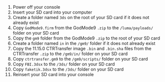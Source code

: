 1. Power off your console
1. Insert your SD card into your computer
1. Create a folder named `3ds` on the root of your SD card if it does not already exist
1. Copy `GodMode9.firm` from the GodMode9 `.zip` to the `/luma/payloads/` folder on your SD card
1. Copy the `gm9` folder from the GodMode9 `.zip` to the root of your SD card
1. Create a folder named `in` in the `/gm9/` folder if it does not already exist
1. Copy the 11.15.0 CTRTransfer image `.bin` and `.bin.sha` files from the CTRTransfer `.zip` to the `/gm9/in/` folder on your SD card
1. Copy `ctrtransfer.gm9` to the `/gm9/scripts/` folder on your SD card
1. Copy `FBI.3dsx` to the `/3ds/` folder on your SD card
1. Copy `faketik.3dsx` to the `/3ds/` folder on your SD card
1. Reinsert your SD card into your console
